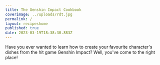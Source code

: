 ```yaml
---
title: The Genshin Impact Cookbook
coverimage: ../uploads/rdt.jpg
permalink: /
layout: recipeshome
published: true
date: 2023-03-19T18:38:30.883Z
---
```


Have you ever wanted to learn how to create your favourite character's dishes from the hit game Genshin Impact? Well, you've come to the right place!



